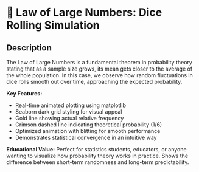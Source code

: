 # 🎲 Law of Large Numbers: Dice Rolling Simulation

## Description

The Law of Large Numbers is a fundamental theorem in probability theory stating that as a sample size grows, its mean gets closer to the average of the whole population. In this case, we observe how random fluctuations in dice rolls smooth out over time, approaching the expected probability.

**Key Features:**
- Real-time animated plotting using matplotlib
- Seaborn dark grid styling for visual appeal
- Gold line showing actual relative frequency
- Crimson dashed line indicating theoretical probability (1/6)
- Optimized animation with blitting for smooth performance
- Demonstrates statistical convergence in an intuitive way

**Educational Value:**
Perfect for statistics students, educators, or anyone wanting to visualize how probability theory works in practice. Shows the difference between short-term randomness and long-term predictability.
